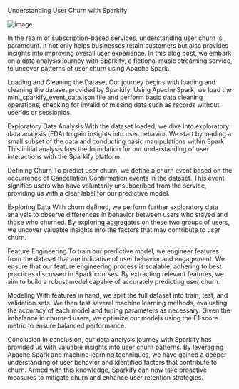 Understanding User Churn with Sparkify

![image](https://github.com/anhtran192/Data-Scientist-Capstone/assets/147739264/1aa3b742-46f8-4349-87fe-81491d999848)

In the realm of subscription-based services, understanding user churn is paramount. It not only helps businesses retain customers but also provides insights into improving overall user experience. In this blog post, we embark on a data analysis journey with Sparkify, a fictional music streaming service, to uncover patterns of user churn using Apache Spark.

Loading and Cleaning the Dataset
Our journey begins with loading and cleaning the dataset provided by Sparkify. Using Apache Spark, we load the mini_sparkify_event_data.json file and perform basic data cleaning operations, checking for invalid or missing data such as records without userids or sessionids.

Exploratory Data Analysis
With the dataset loaded, we dive into exploratory data analysis (EDA) to gain insights into user behavior. We start by loading a small subset of the data and conducting basic manipulations within Spark. This initial analysis lays the foundation for our understanding of user interactions with the Sparkify platform.

Defining Churn
To predict user churn, we define a churn event based on the occurrence of Cancellation Confirmation events in the dataset. This event signifies users who have voluntarily unsubscribed from the service, providing us with a clear label for our predictive model.

Exploring Data
With churn defined, we perform further exploratory data analysis to observe differences in behavior between users who stayed and those who churned. By exploring aggregates on these two groups of users, we uncover valuable insights into the factors that may contribute to user churn.

Feature Engineering
To train our predictive model, we engineer features from the dataset that are indicative of user behavior and engagement. We ensure that our feature engineering process is scalable, adhering to best practices discussed in Spark courses. By extracting relevant features, we aim to build a robust model capable of accurately predicting user churn.

Modeling
With features in hand, we split the full dataset into train, test, and validation sets. We then test several machine learning methods, evaluating the accuracy of each model and tuning parameters as necessary. Given the imbalance in churned users, we optimize our models using the F1 score metric to ensure balanced performance.

Conclusion
In conclusion, our data analysis journey with Sparkify has provided us with valuable insights into user churn patterns. By leveraging Apache Spark and machine learning techniques, we have gained a deeper understanding of user behavior and identified factors that contribute to churn. Armed with this knowledge, Sparkify can now take proactive measures to mitigate churn and enhance user retention strategies.
